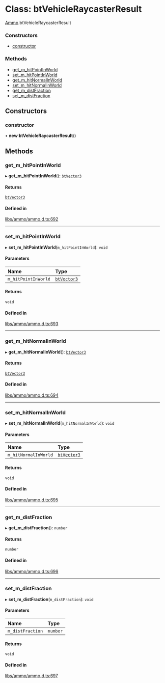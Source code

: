 # Class: btVehicleRaycasterResult

[Ammo](../modules/Ammo.md).btVehicleRaycasterResult


### Constructors

- [constructor](Ammo.btVehicleRaycasterResult.md#constructor)

### Methods

- [get\_m\_hitPointInWorld](Ammo.btVehicleRaycasterResult.md#get_m_hitpointinworld)
- [set\_m\_hitPointInWorld](Ammo.btVehicleRaycasterResult.md#set_m_hitpointinworld)
- [get\_m\_hitNormalInWorld](Ammo.btVehicleRaycasterResult.md#get_m_hitnormalinworld)
- [set\_m\_hitNormalInWorld](Ammo.btVehicleRaycasterResult.md#set_m_hitnormalinworld)
- [get\_m\_distFraction](Ammo.btVehicleRaycasterResult.md#get_m_distfraction)
- [set\_m\_distFraction](Ammo.btVehicleRaycasterResult.md#set_m_distfraction)

## Constructors

### constructor

• **new btVehicleRaycasterResult**()

## Methods

### get\_m\_hitPointInWorld

▸ **get_m_hitPointInWorld**(): [`btVector3`](Ammo.btVector3.md)

#### Returns

[`btVector3`](Ammo.btVector3.md)

#### Defined in

[libs/ammo/ammo.d.ts:692](https://github.com/Orillusion/orillusion/blob/main/src/libs/ammo/ammo.d.ts#L692)

___

### set\_m\_hitPointInWorld

▸ **set_m_hitPointInWorld**(`m_hitPointInWorld`): `void`

#### Parameters

| Name | Type |
| :------ | :------ |
| `m_hitPointInWorld` | [`btVector3`](Ammo.btVector3.md) |

#### Returns

`void`

#### Defined in

[libs/ammo/ammo.d.ts:693](https://github.com/Orillusion/orillusion/blob/main/src/libs/ammo/ammo.d.ts#L693)

___

### get\_m\_hitNormalInWorld

▸ **get_m_hitNormalInWorld**(): [`btVector3`](Ammo.btVector3.md)

#### Returns

[`btVector3`](Ammo.btVector3.md)

#### Defined in

[libs/ammo/ammo.d.ts:694](https://github.com/Orillusion/orillusion/blob/main/src/libs/ammo/ammo.d.ts#L694)

___

### set\_m\_hitNormalInWorld

▸ **set_m_hitNormalInWorld**(`m_hitNormalInWorld`): `void`

#### Parameters

| Name | Type |
| :------ | :------ |
| `m_hitNormalInWorld` | [`btVector3`](Ammo.btVector3.md) |

#### Returns

`void`

#### Defined in

[libs/ammo/ammo.d.ts:695](https://github.com/Orillusion/orillusion/blob/main/src/libs/ammo/ammo.d.ts#L695)

___

### get\_m\_distFraction

▸ **get_m_distFraction**(): `number`

#### Returns

`number`

#### Defined in

[libs/ammo/ammo.d.ts:696](https://github.com/Orillusion/orillusion/blob/main/src/libs/ammo/ammo.d.ts#L696)

___

### set\_m\_distFraction

▸ **set_m_distFraction**(`m_distFraction`): `void`

#### Parameters

| Name | Type |
| :------ | :------ |
| `m_distFraction` | `number` |

#### Returns

`void`

#### Defined in

[libs/ammo/ammo.d.ts:697](https://github.com/Orillusion/orillusion/blob/main/src/libs/ammo/ammo.d.ts#L697)
